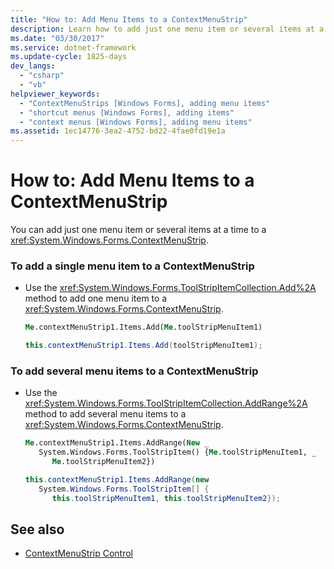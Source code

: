 ```yaml
---
title: "How to: Add Menu Items to a ContextMenuStrip"
description: Learn how to add just one menu item or several items at a time to a ContextMenuStrip control in Windows Forms.
ms.date: "03/30/2017"
ms.service: dotnet-framework
ms.update-cycle: 1825-days
dev_langs:
  - "csharp"
  - "vb"
helpviewer_keywords:
  - "ContextMenuStrips [Windows Forms], adding menu items"
  - "shortcut menus [Windows Forms], adding items"
  - "context menus [Windows Forms], adding menu items"
ms.assetid: 1ec14776-3ea2-4752-bd22-4fae0fd19e1a
---
```

# How to: Add Menu Items to a ContextMenuStrip

You can add just one menu item or several items at a time to a <xref:System.Windows.Forms.ContextMenuStrip>.

### To add a single menu item to a ContextMenuStrip

- Use the <xref:System.Windows.Forms.ToolStripItemCollection.Add%2A> method to add one menu item to a <xref:System.Windows.Forms.ContextMenuStrip>.

    ```vb
    Me.contextMenuStrip1.Items.Add(Me.toolStripMenuItem1)
    ```

    ```csharp
    this.contextMenuStrip1.Items.Add(toolStripMenuItem1);
    ```

### To add several menu items to a ContextMenuStrip

- Use the <xref:System.Windows.Forms.ToolStripItemCollection.AddRange%2A> method to add several menu items to a <xref:System.Windows.Forms.ContextMenuStrip>.

    ```vb
    Me.contextMenuStrip1.Items.AddRange(New _
       System.Windows.Forms.ToolStripItem() {Me.toolStripMenuItem1, _
          Me.toolStripMenuItem2})
    ```

    ```csharp
    this.contextMenuStrip1.Items.AddRange(new
       System.Windows.Forms.ToolStripItem[] {
          this.toolStripMenuItem1, this.toolStripMenuItem2});
    ```

## See also

- [ContextMenuStrip Control](contextmenustrip-control.md)
